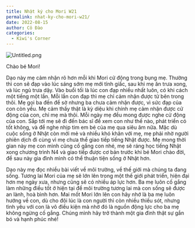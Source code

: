 ```yaml
---
title: Nhật ký cho Mori W21
permalink: nhat-ky-cho-mori-w21/
date: 2022-08-15
author: Cô Đào
categories:
  - Kiwi's Corner
---
```


![Untitled.png](/images/7019fef9-7633-44d1-bea2-641d7ee6dfd0/Untitled.png)


Chào bé Mori!


Dạo này mẹ cảm nhận rõ hơn mỗi khi Mori cử động trong bụng mẹ. Thường thì con sẽ đạp vào lúc sáng sớm mẹ mới tỉnh giấc, sau khi mẹ ăn trưa xong, và lúc ngủ trưa dậy. Vào buổi tối là lúc con đạp nhiều nhất luôn, có khi cách một tiếng một lần. Mỗi lần con đạp thì mẹ chỉ cảm nhận được từ bên trong thôi. Mẹ gọi ba đến để sờ nhưng ba chưa cảm nhận được, vì sức đạp của con còn yếu. Mẹ cảm thấy thật là kỳ diệu khi chính mẹ cảm nhận được cử động của con, chỉ mẹ mà thôi. Mỗi ngày mẹ đều mong được nghe cử động của con. Sắp tới mẹ sẽ đi đến bác sĩ để xem con như thế nào, phát triển có tốt không, và để nghe nhịp tim em bé của mẹ qua siêu âm nữa. Mặc dù cuộc sống ở Nhật còn mới mẻ và nhiều khó khăn với mẹ, mẹ phải nhờ người phiên dịch đi cùng vì mẹ chưa thể giao tiếp tiếng Nhật được. Mẹ mong thời gian này mẹ con mình cũng cố gắng con nhé, mẹ sẽ ráng học tiếng Nhật xong chương trình N4 và giao tiếp được cơ bản trước khi bé Mori chào đời, để sau này gia đình mình có thể thuận tiện sống ở Nhật hơn.


Dạo này mẹ đọc nhiều bài viết về môi trường, về thế giới mà chúng ta đang sống. Tương lai Mori của mẹ sẽ lớn lên trong một thế giới phát triển, hiện đại hơn mẹ ngày xưa, nhưng cũng sẽ có nhiều áp lực hơn. Ba mẹ luôn cố gắng làm những điều tốt ở hiện tại để môi trường tương lai mà con sống sẽ được an lành, hoà bình hơn. Mai mốt Mori lớn lên con hãy nhớ là ba mẹ luôn hướng về con, dù cho đôi lúc là con người thì còn nhiều thiếu sót, nhưng tình yêu với con là vô điều kiện mà nhờ đó là nguồn động lực cho ba mẹ không ngừng cố gắng. Chúng mình hãy trở thành một gia đình thật sự gắn bó và hạnh phúc nhé!


